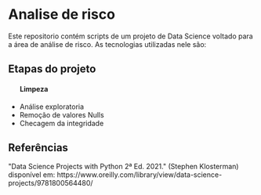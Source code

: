 # Analise de risco
<p> Este repositorio contém scripts de um projeto de Data Science voltado para a área de análise de risco. As tecnologias utilizadas nele são:

<h2> Etapas do projeto </h3>
<ul>
<h4>Limpeza</h4>
  <li>Análise exploratoria</li>
  <li>Remoção de valores Nulls</li>
  <li>Checagem da integridade </li/>
</ul>

<h2>Referências</h2>
<p>"Data Science Projects with Python 2ª Ed. 2021." (Stephen Klosterman)
disponível em: https://www.oreilly.com/library/view/data-science-projects/9781800564480/</p>
